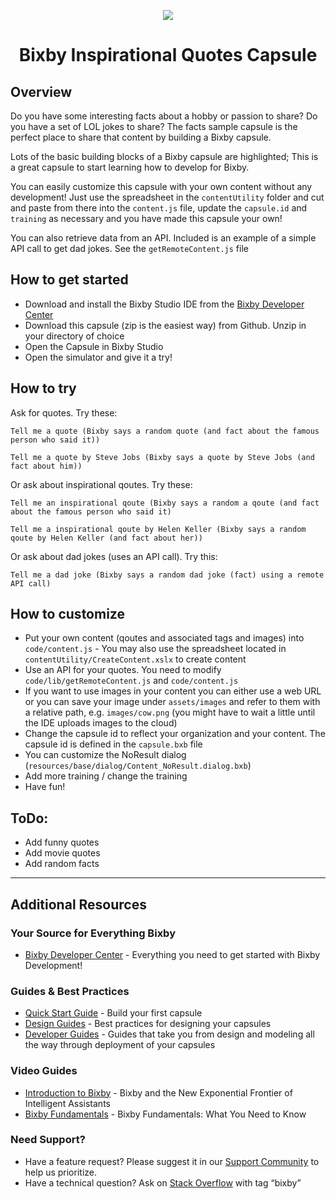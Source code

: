 <p align="Center">
  <img src="https://bixbydevelopers.com/dev/docs-assets/resources/dev-guide/bixby_logo_github-11221940070278028369.png">
  <br/>
  <h1 align="Center">Bixby Inspirational Quotes Capsule</h1>
</p>

## Overview

Do you have some interesting facts about a hobby or passion to share? Do you have a set of LOL jokes to share? The facts sample capsule is the perfect place to share that content by building a Bixby capsule.

Lots of the basic building blocks of a Bixby capsule are highlighted; This is a great capsule to start learning how to develop for Bixby.

You can easily customize this capsule with your own content without any development! Just use the spreadsheet in the `contentUtility` folder and cut and paste from there into the `content.js` file, update the `capsule.id` and `training` as necessary and you have made this capsule your own!

You can also retrieve data from an API. Included is an example of a simple API call to get dad jokes. See the `getRemoteContent.js` file

## How to get started

* Download and install the Bixby Studio IDE from the [Bixby Developer Center](http://bixbydevelopers.com)
* Download this capsule (zip is the easiest way) from Github. Unzip in your directory of choice
* Open the Capsule in Bixby Studio
* Open the simulator and give it a try!


## How to try
Ask for quotes. Try these:

```
Tell me a quote (Bixby says a random quote (and fact about the famous person who said it))

Tell me a quote by Steve Jobs (Bixby says a quote by Steve Jobs (and fact about him))
```
Or ask about inspirational qoutes. Try these:
```
Tell me an inspirational qoute (Bixby says a random a qoute (and fact about the famous person who said it)

Tell me a inspirational qoute by Helen Keller (Bixby says a random qoute by Helen Keller (and fact about her))
```
Or ask about dad jokes (uses an API call). Try this:
```
Tell me a dad joke (Bixby says a random dad joke (fact) using a remote API call)
```

## How to customize
* Put your own content (qoutes and associated tags and images) into `code/content.js` - You may also use the spreadsheet located in `contentUtility/CreateContent.xslx` to create content
* Use an API for your quotes. You need to modify `code/lib/getRemoteContent.js` and `code/content.js`
* If you want to use images in your content you can either use a web URL or you can save your image under `assets/images` and refer to them with a relative path, e.g. `images/cow.png` (you might have to wait a little until the IDE uploads images to the cloud)
* Change the capsule id to reflect your organization and your content. The capsule id is defined in the `capsule.bxb` file
* You can customize the NoResult dialog (`resources/base/dialog/Content_NoResult.dialog.bxb`)
* Add more training / change the training
* Have fun!

## ToDo:
* Add funny quotes 
* Add movie quotes
* Add random facts

---

## Additional Resources

### Your Source for Everything Bixby
* [Bixby Developer Center](http://bixbydevelopers.com) - Everything you need to get started with Bixby Development!

### Guides & Best Practices
* [Quick Start Guide](https://bixbydevelopers.com/dev/docs/get-started/quick-start) - Build your first capsule
* [Design Guides](https://bixbydevelopers.com/dev/docs/dev-guide/design-guides) - Best practices for designing your capsules
* [Developer Guides](https://bixbydevelopers.com/dev/docs/dev-guide/developers) - Guides that take you from design and modeling all the way through deployment of your capsules

### Video Guides
* [Introduction to Bixby](https://youtu.be/DFvpK4PosvI) - Bixby and the New Exponential Frontier of Intelligent Assistants
* [Bixby Fundamentals](https://bixby.developer.samsung.com/newsroom/en-us/22/01/2019/Teaching-Bixby-Fundamentals-What-You-Need-to-Know) - Bixby Fundamentals: What You Need to Know

### Need Support?
* Have a feature request? Please suggest it in our [Support Community](https://support.bixbydevelopers.com/hc/en-us/community/topics/360000183273-Feature-Requests) to help us prioritize.
* Have a technical question? Ask on [Stack Overflow](https://stackoverflow.com/questions/tagged/bixby) with tag “bixby”
